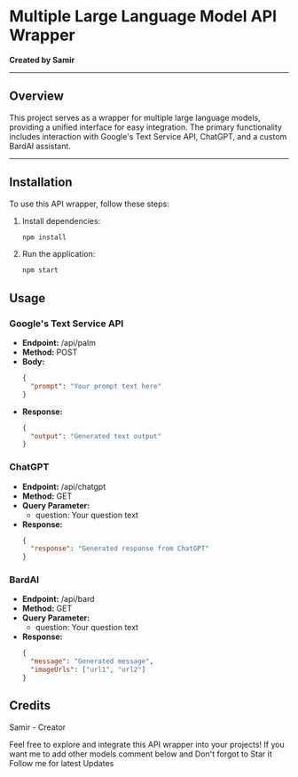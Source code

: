 # Multiple Large Language Model API Wrapper

**Created by Samir**

---

## Overview

This project serves as a wrapper for multiple large language models, providing a unified interface for easy integration. The primary functionality includes interaction with Google's Text Service API, ChatGPT, and a custom BardAI assistant.

---

## Installation

To use this API wrapper, follow these steps:

1. Install dependencies:

   ```bash
   npm install
   ```

2. Run the application:

   ```bash
   npm start
   ```

## Usage

### Google's Text Service API

- **Endpoint:** /api/palm
- **Method:** POST
- **Body:**
  ```json
  {
    "prompt": "Your prompt text here"
  }
  ```
- **Response:**
  ```json
  {
    "output": "Generated text output"
  }
  ```

### ChatGPT

- **Endpoint:** /api/chatgpt
- **Method:** GET
- **Query Parameter:**
  - question: Your question text
- **Response:**
  ```json
  {
    "response": "Generated response from ChatGPT"
  }
  ```

### BardAI

- **Endpoint:** /api/bard
- **Method:** GET
- **Query Parameter:**
  - question: Your question text
- **Response:**
  ```json
  {
    "message": "Generated message",
    "imageUrls": ["url1", "url2"]
  }
  ```



## Credits

Samir - Creator

Feel free to explore and integrate this API wrapper into your projects! If you want me to add other models comment below and Don't forgot to Star it Follow me for latest Updates